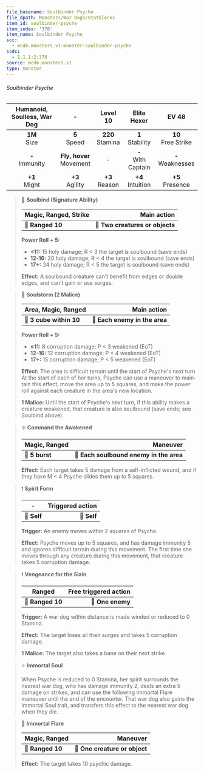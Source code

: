 ```yaml
---
file_basename: Soulbinder Psyche
file_dpath: Monsters/War Dogs/Statblocks
item_id: soulbinder-psyche
item_index: '378'
item_name: Soulbinder Psyche
scc:
  - mcdm.monsters.v1:monster:soulbinder-psyche
scdc:
  - 1.1.1:2:378
source: mcdm.monsters.v1
type: monster
---
```


###### Soulbinder Psyche

| Humanoid, Soulless, War Dog |              -               |       Level 10       |       Elite Hexer       |          EV 48          |
| :-------------------------: | :--------------------------: | :------------------: | :---------------------: | :---------------------: |
|      **1M**<br/> Size       |       **5**<br/> Speed       | **220**<br/> Stamina |  **1**<br/> Stability   | **10**<br/> Free Strike |
|     **-**<br/> Immunity     | **Fly, hover**<br/> Movement |          -           | **-**<br/> With Captain |  **-**<br/> Weaknesses  |
|      **+1**<br/> Might      |     **+3**<br/> Agility      |  **+3**<br/> Reason  |  **+4**<br/> Intuition  |  **+5**<br/> Presence   |

<!-- -->
> 🏹 **Soulbind (Signature Ability)**
>
> | **Magic, Ranged, Strike** |                 **Main action** |
> | ------------------------- | ------------------------------: |
> | **📏 Ranged 10**          | **🎯 Two creatures or objects** |
>
> **Power Roll + 5:**
>
> - **≤11:** 15 holy damage; R < 3 the target is soulbound (save ends)
> - **12-16:** 20 holy damage; R < 4 the target is soulbound (save ends)
> - **17+:** 24 holy damage; R < 5 the target is soulbound (save ends)
>
> **Effect:** A soulbound creature can't benefit from edges or double edges, and can't gain or use surges.

<!-- -->
> 🔳 **Soulstorm (2 Malice)**
>
> | **Area, Magic, Ranged** |               **Main action** |
> | ----------------------- | ----------------------------: |
> | **📏 3 cube within 10** | **🎯 Each enemy in the area** |
>
> **Power Roll + 5:**
>
> - **≤11:** 8 corruption damage; P < 3 weakened (EoT)
> - **12-16:** 12 corruption damage; P < 4 weakened (EoT)
> - **17+:** 15 corruption damage; P < 5 weakened (EoT)
>
> **Effect:** The area is difficult terrain until the start of Psyche's next turn At the start of each of her turns, Psyche can use a maneuver to main- tain this effect, move the area up to 5 squares, and make the power roll against each creature in the area's new location.
>
> **1 Malice:** Until the start of Psyche's next turn, if this ability makes a creature weakened, that creature is also soulbound (save ends; see Soulbind above).

<!-- -->
> ❇️ **Command the Awakened**
>
> | **Magic, Ranged** |                            **Maneuver** |
> | ----------------- | --------------------------------------: |
> | **📏 5 burst**    | **🎯 Each soulbound enemy in the area** |
>
> **Effect:** Each target takes 5 damage from a self-inflicted wound, and if they have M < 4 Psyche slides them up to 5 squares.

<!-- -->
> ❗️ **Spirit Form**
>
> | **-**       | **Triggered action** |
> | ----------- | -------------------: |
> | **📏 Self** |          **🎯 Self** |
>
> **Trigger:** An enemy moves within 2 squares of Psyche.
>
> **Effect:** Psyche moves up to 5 squares, and has damage immunity 5 and ignores difficult terrain during this movement. The first time she moves through any creature during this movement, that creature takes 5 corruption damage.

<!-- -->
> ❗️ **Vengeance for the Slain**
>
> | **Ranged**       | **Free triggered action** |
> | ---------------- | ------------------------: |
> | **📏 Ranged 10** |          **🎯 One enemy** |
>
> **Trigger:** A war dog within distance is made winded or reduced to 0 Stamina.
>
> **Effect:** The target loses all their surges and takes 5 corruption damage.
>
> **1 Malice:** The target also takes a bane on their next strike.

<!-- -->
> ⭐️ **Immortal Soul**
>
> When Psyche is reduced to 0 Stamina, her spirit surrounds the nearest war dog, who has damage immunity 2, deals an extra 5 damage on strikes, and can use the following Immortal Flare maneuver until the end of the encounter. That war dog also gains the Immortal Soul trait, and transfers this effect to the nearest war dog when they die.

<!-- -->
> 🏹 **Immortal Flare**
>
> | **Magic, Ranged** |                  **Maneuver** |
> | ----------------- | ----------------------------: |
> | **📏 Ranged 10**  | **🎯 One creature or object** |
>
> **Effect:** The target takes 10 psychic damage.
